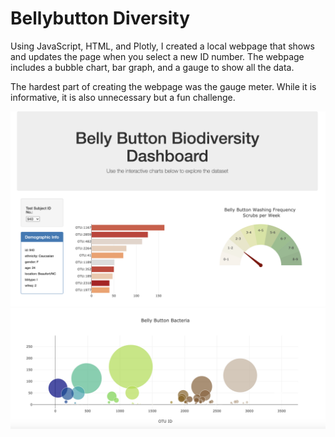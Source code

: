 # Bellybutton Diversity

Using JavaScript, HTML, and Plotly, I created a local webpage that shows and updates the page when you select a new ID number. The webpage includes a bubble chart, bar graph, and a gauge to show all the data. 

The hardest part of creating the webpage was the gauge meter. While it is informative, it is also unnecessary but a fun challenge. 

![webpage](/images/webpage.png)
![bubble chart](/images/bubble_chart.png)